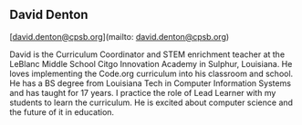 ## David Denton[david.denton@cpsb.org](mailto: david.denton@cpsb.org)David is the Curriculum Coordinator and STEM enrichment teacher at the LeBlanc Middle School Citgo Innovation Academy in Sulphur, Louisiana. He loves implementing the Code.org curriculum into his classroom and school.  He has a BS degree from Louisiana Tech in Computer Information Systems and has taught for 17 years. I practice the role of Lead Learner with my students to learn the curriculum. He is excited about computer science and the future of it in education.